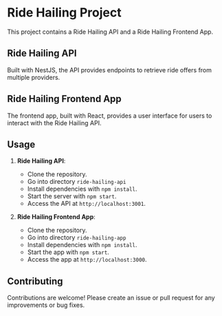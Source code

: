 # Ride Hailing Project

This project contains a Ride Hailing API and a Ride Hailing Frontend App.

## Ride Hailing API

Built with NestJS, the API provides endpoints to retrieve ride offers from multiple providers.

## Ride Hailing Frontend App

The frontend app, built with React, provides a user interface for users to interact with the Ride Hailing API.

## Usage

1. **Ride Hailing API**:
   - Clone the repository.
   - Go into directory `ride-hailing-api`
   - Install dependencies with `npm install`.
   - Start the server with `npm start`.
   - Access the API at `http://localhost:3001`.

2. **Ride Hailing Frontend App**:
   - Clone the repository.
   - Go into directory `ride-hailing-app`
   - Install dependencies with `npm install`.
   - Start the app with `npm start`.
   - Access the app at `http://localhost:3000`.

## Contributing

Contributions are welcome! Please create an issue or pull request for any improvements or bug fixes.